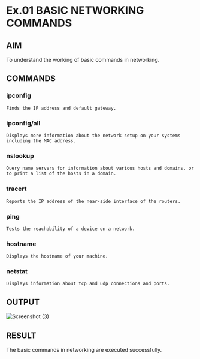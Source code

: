 # Ex.01 BASIC NETWORKING COMMANDS
## AIM
  To understand the working of basic commands in networking.

## COMMANDS
### ipconfig
    Finds the IP address and default gateway.
    
### ipconfig/all
    Displays more information about the network setup on your systems including the MAC address.
    
### nslookup
    Query name servers for information about various hosts and domains, or to print a list of the hosts in a domain.
    
### tracert
    Reports the IP address of the near-side interface of the routers.

### ping
    Tests the reachability of a device on a network. 

### hostname
    Displays the hostname of your machine.

### netstat
    Displays information about tcp and udp connections and ports.

## OUTPUT
![Screenshot (3)](https://user-images.githubusercontent.com/120453887/225884217-f2a2885b-9bb9-4e29-ad39-e6763cae531d.png)


## RESULT
  The basic commands in networking are executed successfully.
